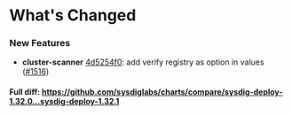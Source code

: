 # What's Changed

### New Features
- **cluster-scanner** [4d5254f0](https://github.com/sysdiglabs/charts/commit/4d5254f09559a7f8b1690c8c060428bb95727dc9): add verify registry as option in values ([#1516](https://github.com/sysdiglabs/charts/issues/1516))
#### Full diff: https://github.com/sysdiglabs/charts/compare/sysdig-deploy-1.32.0...sysdig-deploy-1.32.1

